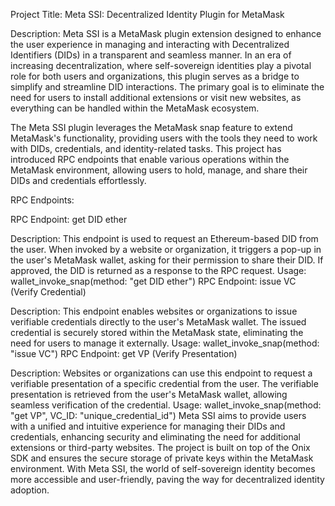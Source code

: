 
Project Title: Meta SSI: Decentralized Identity Plugin for MetaMask

Description:
Meta SSI is a MetaMask plugin extension designed to enhance the user experience in managing and interacting with Decentralized Identifiers (DIDs) in a transparent and seamless manner. In an era of increasing decentralization, where self-sovereign identities play a pivotal role for both users and organizations, this plugin serves as a bridge to simplify and streamline DID interactions. The primary goal is to eliminate the need for users to install additional extensions or visit new websites, as everything can be handled within the MetaMask ecosystem.

The Meta SSI plugin leverages the MetaMask snap feature to extend MetaMask's functionality, providing users with the tools they need to work with DIDs, credentials, and identity-related tasks. This project has introduced RPC endpoints that enable various operations within the MetaMask environment, allowing users to hold, manage, and share their DIDs and credentials effortlessly.

RPC Endpoints:

RPC Endpoint: get DID ether

Description: This endpoint is used to request an Ethereum-based DID from the user. When invoked by a website or organization, it triggers a pop-up in the user's MetaMask wallet, asking for their permission to share their DID. If approved, the DID is returned as a response to the RPC request.
Usage: wallet_invoke_snap(method: "get DID ether")
RPC Endpoint: issue VC (Verify Credential)

Description: This endpoint enables websites or organizations to issue verifiable credentials directly to the user's MetaMask wallet. The issued credential is securely stored within the MetaMask state, eliminating the need for users to manage it externally.
Usage: wallet_invoke_snap(method: "issue VC")
RPC Endpoint: get VP (Verify Presentation)

Description: Websites or organizations can use this endpoint to request a verifiable presentation of a specific credential from the user. The verifiable presentation is retrieved from the user's MetaMask wallet, allowing seamless verification of the credential.
Usage: wallet_invoke_snap(method: "get VP", VC_ID: "unique_credential_id")
Meta SSI aims to provide users with a unified and intuitive experience for managing their DIDs and credentials, enhancing security and eliminating the need for additional extensions or third-party websites. The project is built on top of the Onix SDK and ensures the secure storage of private keys within the MetaMask environment. With Meta SSI, the world of self-sovereign identity becomes more accessible and user-friendly, paving the way for decentralized identity adoption.
